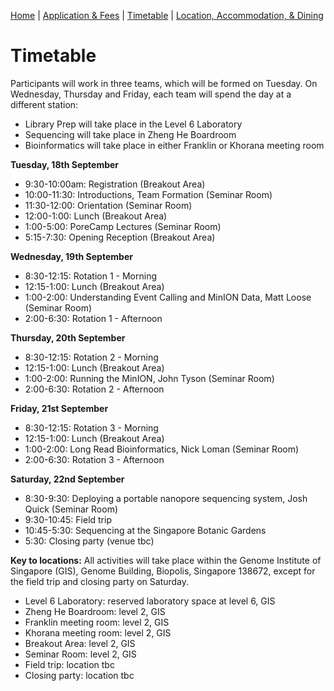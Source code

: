 [Home](index.md) | [Application & Fees](application.md) | [Timetable](timetable.md) | [Location, Accommodation, & Dining](location.md)

# Timetable

Participants will work in three teams, which will be formed on Tuesday. On Wednesday, Thursday and Friday, each team will spend the day at a different station:
  * Library Prep will take place in the Level 6 Laboratory
  * Sequencing will take place in Zheng He Boardroom
  * Bioinformatics will take place in either Franklin or Khorana meeting room

**Tuesday, 18th September**  
  *	9:30-10:00am: Registration (Breakout Area)
  * 10:00-11:30: Introductions, Team Formation (Seminar Room)
  *	11:30-12:00: Orientation (Seminar Room)
  *	12:00-1:00: Lunch (Breakout Area)
  *	1:00-5:00: PoreCamp Lectures (Seminar Room)
  *	5:15-7:30: Opening Reception (Breakout Area)

**Wednesday, 19th September**
  *	8:30-12:15: Rotation 1 - Morning
  *	12:15-1:00: Lunch (Breakout Area)
  *	1:00-2:00: Understanding Event Calling and MinION Data, Matt Loose (Seminar Room)
  *	2:00-6:30: Rotation 1 - Afternoon

**Thursday, 20th September**
  *	8:30-12:15: Rotation 2 - Morning
  *	12:15-1:00: Lunch (Breakout Area)
  *	1:00-2:00: Running the MinION, John Tyson (Seminar Room)
  *	2:00-6:30: Rotation 2 - Afternoon

**Friday, 21st September** 
  *	8:30-12:15: Rotation 3 - Morning
  *	12:15-1:00: Lunch (Breakout Area)
  *	1:00-2:00: Long Read Bioinformatics, Nick Loman (Seminar Room)
  *	2:00-6:30: Rotation 3 - Afternoon

**Saturday, 22nd September**
  *	8:30-9:30: Deploying a portable nanopore sequencing system, Josh Quick (Seminar Room)
  *	9:30-10:45: Field trip
  *	10:45-5:30: Sequencing at the Singapore Botanic Gardens
  *	5:30: Closing party (venue tbc)

**Key to locations:**
All activities will take place within the Genome Institute of Singapore (GIS), Genome Building, Biopolis, Singapore 138672, except for the field trip and closing party on Saturday.
  *	Level 6 Laboratory: reserved laboratory space at level 6, GIS
  *	Zheng He Boardroom: level 2, GIS
  *	Franklin meeting room: level 2, GIS
  *	Khorana meeting room: level 2, GIS
  *	Breakout Area: level 2, GIS
  *	Seminar Room: level 2, GIS
  *	Field trip: location tbc
  *	Closing party: location tbc
